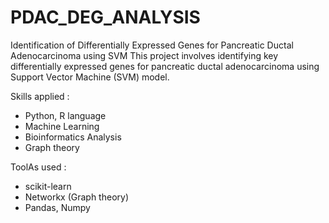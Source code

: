 # PDAC_DEG_ANALYSIS
Identification of Differentially Expressed Genes for Pancreatic Ductal Adenocarcinoma using SVM
This project involves identifying key differentially expressed genes for pancreatic ductal adenocarcinoma using Support Vector Machine (SVM) model.

Skills applied :
- Python, R language
- Machine Learning
- Bioinformatics Analysis
- Graph theory

ToolAs used : 
- scikit-learn
- Networkx (Graph theory)
- Pandas, Numpy
